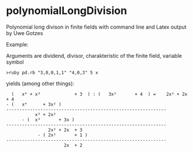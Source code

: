 # polynomialLongDivision
Polynomial long divison in finite fields with command line and Latex output by Uwe Gotzes 

Example:

Arguments are dividend, divisor, charakteristic of the finite field, variable symbol
```
>ruby pd.rb "3,0,0,1,1" "4,0,3" 5 x
```
yields (among other things):
```
  (   x⁴ + x³             + 3  ) : (   3x²       + 4  ) =    2x² + 2x  + 4
- (   x⁴      + 3x² )
-------------------------------------------------------------
           x³ + 2x²
      - (  x³       + 3x )
-------------------------------------------------------------
                2x² + 2x  + 3
            - ( 2x²       + 1 )
-------------------------------------------------------------
                      2x  + 2
```
